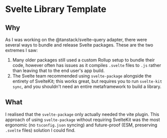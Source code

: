 # Svelte Library Template

## Why

As I was working on the @tanstack/svelte-query adapter, there were several ways to bundle and release Svelte packages. These are the two extremes I saw:

1. Many older packages still used a custom Rollup setup to bundle their code, however often has issues as it compiles `.svelte` files to `.js` rather than leaving that to the end user's app build.
2. The Svelte team recommended using `svelte-package` alongside the entirety of SvelteKit; this works great, but requires you to run `svelte-kit sync`, and you shouldn't need an entire metaframework to build a library.

## What

I realised that the `svelte-package` only actually needed the vite plugin. This approach of using `svelte-package` without requiring SvelteKit was the most ergonomic (no `tsconfig.json` syncing) and future-proof (ESM, preserving `.svelte` files) solution I could find.
